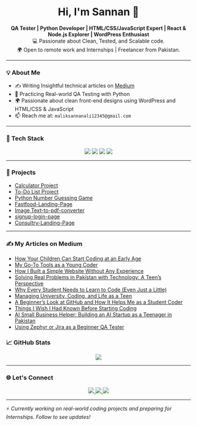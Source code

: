 <h1 align="center">Hi, I'm Sannan 👋</h1>

<p align="center">
  <strong>QA Tester | Python Developer | HTML/CSS/JavaScript Expert | React & Node.js Explorer | WordPress Enthusiast</strong><br/>
  💻 Passionate about Clean, Tested, and Scalable code. <br/>
  🌍 Open to remote work and Internships | Freelancer from Pakistan.
</p>

---

### 💡 About Me

- ✍️ Writing Insightful technical articles on [Medium](https://medium.com/@Sannan_Ali)  
- 🧪 Practicing Real-world QA Testing with Python  
- 🌍 Passionate about clean front-end designs using WordPress and HTML/CSS & JavaScript  
- 📫 Reach me at: `maliksannanali12345@gmail.com` 

---

### 🧰 Tech Stack

<p align="center">
  <img src="https://img.shields.io/badge/HTML5-orange?logo=html5&logoColor=white&style=for-the-badge" />
  <img src="https://img.shields.io/badge/CSS3-blue?logo=css3&logoColor=white&style=for-the-badge" />
  <img src="https://img.shields.io/badge/JavaScript-yellow?logo=javascript&logoColor=black&style=for-the-badge" />
  <img src="https://img.shields.io/badge/Python-blue?logo=python&logoColor=white&style=for-the-badge" />
</p>

---

### 📌 Projects
- [Calculator Project](https://github.com/sannanfusion/Projects-Sannan-Ali/tree/main/Html-Css-Javascript/calculator)
- [To-Do List Project](https://github.com/sannanfusion/Projects-Sannan-Ali/tree/main/Html-Css-Javascript/To-do-list)
- [Python Number Guessing Game](https://github.com/sannanfusion/Projects-Sannan-Ali/tree/main/python/number-guessing-game)
- [Fastfood-Landing-Page](https://github.com/sannanfusion/Projects-Sannan-Ali/tree/main/Html-Css-Javascript/Fastfood-Landing-Page)
- [Image,Text-to-pdf-converter](https://github.com/sannanfusion/Projects-Sannan-Ali/tree/main/Html-Css-Javascript/Image%2CText-to-pdf-converter)
- [signup-login-page](https://github.com/sannanfusion/Projects-Sannan-Ali/tree/main/Html-Css-Javascript/signup-login-page/login)
- [Consultry-Landing-Page](https://github.com/sannanfusion/Projects-Sannan-Ali/tree/main/Front-End-Development-Projects/Consultry-Landing-Page)
---

### ✍️ My Articles on Medium
- [How Your Children Can Start Coding at an Early Age](https://medium.com/@Sannan_Ali/how-your-children-can-start-coding-at-an-early-age-89811cc2496a)
- [My Go-To Tools as a Young Coder](https://medium.com/@Sannan_Ali/my-go-to-tools-as-a-young-coder-768f56d79be1)
- [How I Built a Simple Website Without Any Experience](https://medium.com/@Sannan_Ali/how-i-built-a-simple-website-without-any-experience-ae5d3d544bb2)
- [Solving Real Problems in Pakistan with Technology: A Teen’s Perspective](https://medium.com/@Sannan_Ali/solving-real-problems-in-pakistan-with-technology-a-teens-perspective-f5228da0d0d7)
- [Why Every Student Needs to Learn to Code (Even Just a Little)](https://medium.com/@Sannan_Ali/why-every-student-needs-to-learn-to-code-even-just-a-little-e4de3e746261)
- [Managing University, Coding, and Life as a Teen](https://medium.com/@Sannan_Ali/managing-university-coding-and-life-as-a-teen-08cceaf97b15)
- [A Beginner’s Look at GitHub and How It Helps Me as a Student Coder](https://medium.com/@Sannan_Ali/a-beginners-look-at-github-and-how-it-helps-me-as-a-student-coder-0c92c8a7887e)
- [Things I Wish I Had Known Before Starting Coding](https://medium.com/@Sannan_Ali/things-i-wish-i-had-known-before-starting-coding-ecd2676994f8)
- [AI Small Business Helper: Building an AI Startup as a Teenager in Pakistan](https://medium.com/@Sannan_Ali/ai-small-business-helper-building-an-ai-startup-as-a-teenager-in-pakistan-27ba047d5f71)
- [Using Zephyr or Jira as a Beginner QA Tester](https://medium.com/@Sannan_Ali/using-zephyr-or-jira-as-a-beginner-qa-tester-2c149873203d)
### 📈 GitHub Stats

<p align="center">
  <img src="https://github-readme-stats.vercel.app/api?username=sannanfusion&show_icons=true&theme=default" />
</p>

---

### 🌐 Let's Connect

<p align="center">
    <a href="mailto:maliksannanali12345@gmail.com">
      <img src="https://img.shields.io/badge/Email-D14836?style=for-the-badge&logo=gmail&logoColor=white" />
    </a>
    <a href="https://www.linkedin.com/in/sannan-ali-869920378/">
      <img src="https://img.shields.io/badge/LinkedIn-blue?logo=linkedin&style=for-the-badge" />
    </a>
    <a href="https://medium.com/@Sannan_Ali">
      <img src="https://img.shields.io/badge/Medium-black?logo=medium&style=for-the-badge" />
    </a>
</p>

---

⚡ *Currently working on real-world coding projects and preparing for Internships. Follow to see updates!*
